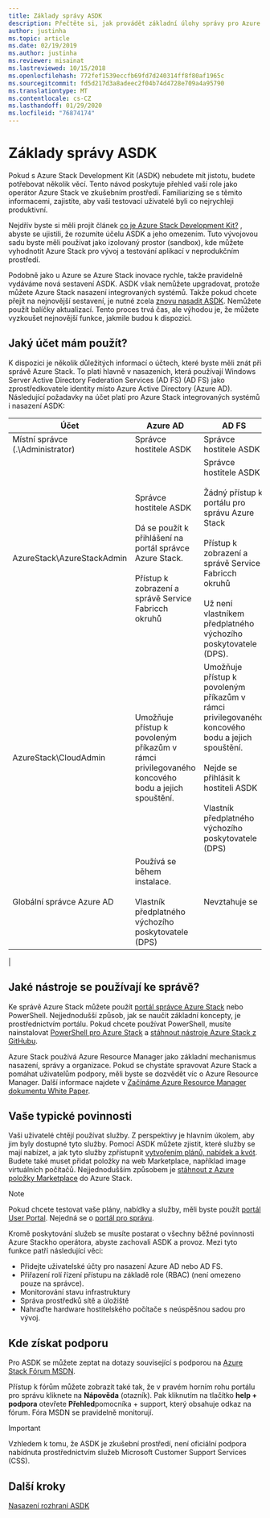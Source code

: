 ```yaml
---
title: Základy správy ASDK
description: Přečtěte si, jak provádět základní úlohy správy pro Azure Stack Development Kit (ASDK).
author: justinha
ms.topic: article
ms.date: 02/19/2019
ms.author: justinha
ms.reviewer: misainat
ms.lastreviewed: 10/15/2018
ms.openlocfilehash: 772fef1539eccfb69fd7d240314ff8f80af1965c
ms.sourcegitcommit: fd5d217d3a8adeec2f04b74d4728e709a4a95790
ms.translationtype: MT
ms.contentlocale: cs-CZ
ms.lasthandoff: 01/29/2020
ms.locfileid: "76874174"
---
```

# <a name="asdk-admin-basics"></a>Základy správy ASDK
Pokud s Azure Stack Development Kit (ASDK) nebudete mít jistotu, budete potřebovat několik věcí. Tento návod poskytuje přehled vaší role jako operátor Azure Stack ve zkušebním prostředí. Familiarizing se s těmito informacemi, zajistíte, aby vaši testovací uživatelé byli co nejrychleji produktivní.

Nejdřív byste si měli projít článek [co je Azure Stack Development Kit?](asdk-what-is.md) , abyste se ujistili, že rozumíte účelu ASDK a jeho omezením. Tuto vývojovou sadu byste měli používat jako izolovaný prostor (sandbox), kde můžete vyhodnotit Azure Stack pro vývoj a testování aplikací v neprodukčním prostředí. 

Podobně jako u Azure se Azure Stack inovace rychle, takže pravidelně vydáváme nová sestavení ASDK. ASDK však nemůžete upgradovat, protože můžete Azure Stack nasazení integrovaných systémů. Takže pokud chcete přejít na nejnovější sestavení, je nutné zcela [znovu nasadit ASDK](asdk-redeploy.md). Nemůžete použít balíčky aktualizací. Tento proces trvá čas, ale výhodou je, že můžete vyzkoušet nejnovější funkce, jakmile budou k dispozici. 

## <a name="what-account-should-i-use"></a>Jaký účet mám použít?
K dispozici je několik důležitých informací o účtech, které byste měli znát při správě Azure Stack. To platí hlavně v nasazeních, která používají Windows Server Active Directory Federation Services (AD FS) (AD FS) jako zprostředkovatele identity místo Azure Active Directory (Azure AD). Následující požadavky na účet platí pro Azure Stack integrovaných systémů i nasazení ASDK:

|Účet|Azure AD|AD FS|
|-----|-----|-----|
|Místní správce (.\Administrator)|Správce hostitele ASDK|Správce hostitele ASDK|
|AzureStack\AzureStackAdmin|Správce hostitele ASDK<br><br>Dá se použít k přihlášení na portál správce Azure Stack.<br><br>Přístup k zobrazení a správě Service Fabricch okruhů|Správce hostitele ASDK<br><br>Žádný přístup k portálu pro správu Azure Stack<br><br>Přístup k zobrazení a správě Service Fabricch okruhů<br><br>Už není vlastníkem předplatného výchozího poskytovatele (DPS).|
|AzureStack\CloudAdmin|Umožňuje přístup k povoleným příkazům v rámci privilegovaného koncového bodu a jejich spouštění.|Umožňuje přístup k povoleným příkazům v rámci privilegovaného koncového bodu a jejich spouštění.<br><br>Nejde se přihlásit k hostiteli ASDK<br><br>Vlastník předplatného výchozího poskytovatele (DPS)|
|Globální správce Azure AD|Používá se během instalace.<br><br>Vlastník předplatného výchozího poskytovatele (DPS)|Nevztahuje se|
|

## <a name="what-tools-do-i-use-to-manage"></a>Jaké nástroje se používají ke správě?
Ke správě Azure Stack můžete použít [portál správce Azure Stack](https://adminportal.local.azurestack.external) nebo PowerShell. Nejjednodušší způsob, jak se naučit základní koncepty, je prostřednictvím portálu. Pokud chcete používat PowerShell, musíte nainstalovat [PowerShell pro Azure Stack](asdk-post-deploy.md#install-azure-stack-powershell) a [stáhnout nástroje Azure Stack z GitHubu](asdk-post-deploy.md#download-the-azure-stack-tools).

Azure Stack používá Azure Resource Manager jako základní mechanismus nasazení, správy a organizace. Pokud se chystáte spravovat Azure Stack a pomáhat uživatelům podpory, měli byste se dozvědět víc o Azure Resource Manager. Další informace najdete v [Začínáme Azure Resource Manager dokumentu White Paper](https://download.microsoft.com/download/E/A/4/EA4017B5-F2ED-449A-897E-BD92E42479CE/Getting_Started_With_Azure_Resource_Manager_white_paper_EN_US.pdf).

## <a name="your-typical-responsibilities"></a>Vaše typické povinnosti
Vaši uživatelé chtějí používat služby. Z perspektivy je hlavním úkolem, aby jim byly dostupné tyto služby. Pomocí ASDK můžete zjistit, které služby se mají nabízet, a jak tyto služby zpřístupnit [vytvořením plánů, nabídek a kvót](../operator/azure-stack-tutorial-tenant-vm.md). Budete také muset přidat položky na web Marketplace, například image virtuálních počítačů. Nejjednodušším způsobem je [stáhnout z Azure položky Marketplace](../operator/azure-stack-create-and-publish-marketplace-item.md) do Azure Stack.

> [!NOTE]
> Pokud chcete testovat vaše plány, nabídky a služby, měli byste použít [portál User Portal](https://portal.local.azurestack.external). Nejedná se o [portál pro správu](https://adminportal.local.azurestack.external).

Kromě poskytování služeb se musíte postarat o všechny běžné povinnosti Azure Stackho operátora, abyste zachovali ASDK a provoz. Mezi tyto funkce patří následující věci:
- Přidejte uživatelské účty pro nasazení Azure AD nebo AD FS.
- Přiřazení rolí řízení přístupu na základě role (RBAC) (není omezeno pouze na správce).
- Monitorování stavu infrastruktury
- Správa prostředků sítě a úložiště
- Nahraďte hardware hostitelského počítače s neúspěšnou sadou pro vývoj.

## <a name="where-to-get-support"></a>Kde získat podporu
Pro ASDK se můžete zeptat na dotazy související s podporou na [Azure Stack Fórum MSDN](https://social.msdn.microsoft.com/Forums/azure/home?forum=azurestack).

Přístup k fórům můžete zobrazit také tak, že v pravém horním rohu portálu pro správu kliknete na **Nápověda** (otazník). Pak kliknutím na tlačítko **help + podpora** otevřete **Přehled**pomocníka + support, který obsahuje odkaz na fórum. Fóra MSDN se pravidelně monitorují.  

> [!IMPORTANT]
> Vzhledem k tomu, že ASDK je zkušební prostředí, není oficiální podpora nabídnuta prostřednictvím služeb Microsoft Customer Support Services (CSS).

## <a name="next-steps"></a>Další kroky
[Nasazení rozhraní ASDK](asdk-install.md)

